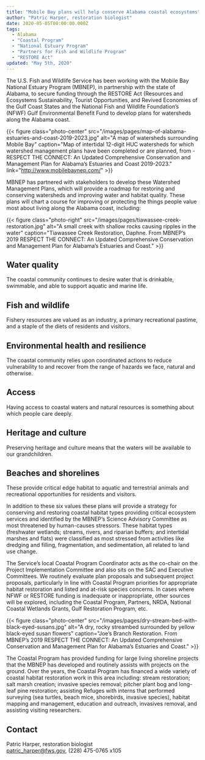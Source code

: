 ```yaml
---
title: "Mobile Bay plans will help conserve Alabama coastal ecosystems"
author: "Patric Harper, restoration biologist"
date: 2020-05-05T00:00:00.000Z
tags:
  - Alabama
  - "Coastal Program"
  - "National Estuary Program"
  - "Partners for Fish and Wildlife Program"
  - "RESTORE Act"
updated: "May 5th, 2020"
---
```


The U.S. Fish and Wildlife Service has been working with the Mobile Bay National Estuary Program (MBNEP), in partnership with the state of Alabama, to secure funding through the RESTORE Act (Resources and Ecosystems Sustainability, Tourist Opportunities, and Revived Economies of the Gulf Coast States and the National Fish and Wildlife Foundation’s (NFWF) Gulf Environmental Benefit Fund to develop plans for watersheds along the Alabama coast.

{{< figure class="photo-center" src="/images/pages/map-of-alabama-estuaries-and-coast-2019-2023.jpg" alt="A map of watersheds surrounding Mobile Bay" caption="Map of intertidal 12-digit HUC watersheds for which watershed management plans have been completed or are planned, from - RESPECT THE CONNECT: An Updated Comprehensive Conservation and Management Plan for Alabama’s Estuaries and Coast 2019-2023." link="http://www.mobilebaynep.com/" >}}

MBNEP has partnered with stakeholders to develop these Watershed Management Plans, which will provide a roadmap for restoring and conserving watersheds and improving water and habitat quality. These plans will chart a course for improving or protecting the things people value most about living along the Alabama coast, including:

{{< figure class="photo-right" src="/images/pages/tiawassee-creek-restoration.jpg" alt="A small creek with shallow rocks causing ripples in the water" caption="Tiawassee Creek Restoration, Daphne. From MBNEP’s 2019 RESPECT THE CONNECT: An Updated Comprehensive Conservation and Management Plan for Alabama’s Estuaries and Coast." >}}

## Water quality

The coastal community continues to desire water that is drinkable, swimmable, and able to support aquatic and marine life.

## Fish and wildlife

Fishery resources are valued as an industry, a primary recreational pastime, and a staple of the diets of residents and visitors.

## Environmental health and resilience

The coastal community relies upon coordinated actions to reduce vulnerability to and recover from the range of hazards we face, natural and otherwise.

## Access

Having access to coastal waters and natural resources is something about which people care deeply.

## Heritage and culture

Preserving heritage and culture means that the waters will be available to our grandchildren.

## Beaches and shorelines

These provide critical edge habitat to aquatic and terrestrial animals and recreational opportunities for residents and visitors.

In addition to these six values these plans will provide a strategy for conserving and restoring coastal habitat types providing critical ecosystem services and identified by the MBNEP’s Science Advisory Committee as most threatened by human-causes stressors. These habitat types (freshwater wetlands; streams, rivers, and riparian buffers; and intertidal marshes and flats) were classified as most stressed from activities like dredging and filling, fragmentation, and sedimentation, all related to land use change.

The Service’s local Coastal Program Coordinator acts as the co-chair on the Project Implementation Committee and also sits on the SAC and Executive Committees. We routinely evaluate plan proposals and subsequent project proposals, particularly in line with Coastal Program priorities for appropriate habitat restoration and listed and at-risk species concerns. In cases where NFWF or RESTORE funding is inadequate or inappropriate, other sources will be explored, including the Coastal Program, Partners, NRDA, National Coastal Wetlands Grants, Gulf Restoration Program, etc.

{{< figure class="photo-center" src="/images/pages/dry-stream-bed-with-black-eyed-susans.jpg" alt="A dry, rocky streambed surrounded by yellow black-eyed susan flowers" caption="Joe’s Branch Restoration. From MBNEP’s 2019 RESPECT THE CONNECT: An Updated Comprehensive Conservation and Management Plan for Alabama’s Estuaries and Coast." >}}

The Coastal Program has provided funding for large living shoreline projects that the MBNEP has developed and routinely assists with projects on the ground. Over the years, the Coastal Program has financed a wide variety of coastal habitat restoration work in this area including: stream restoration; salt marsh creation; invasive species removal; pitcher plant bog and long-leaf pine restoration; assisting Refuges with interns that performed surveying (sea turtles, beach mice, shorebirds, invasive species), habitat mapping and management, education and outreach, invasives removal, and assisting visiting researchers.

## Contact

Patric Harper, restoration biologist  
[patric_harper@fws.gov](mailto:patric_harper@fws.gov), (228) 475-0765 x105
